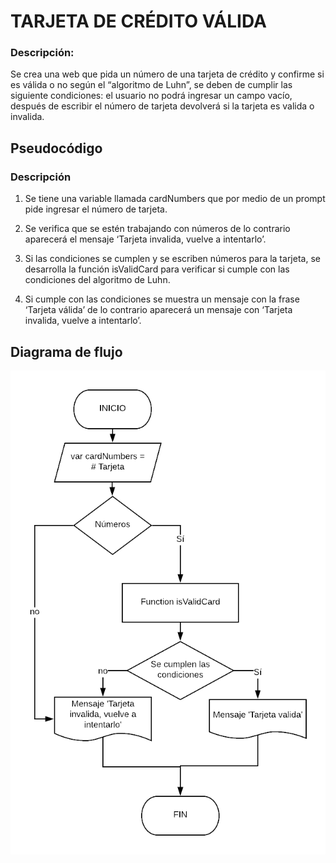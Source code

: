 # TARJETA DE CRÉDITO VÁLIDA

### Descripción:
Se crea una web que pida un número de una tarjeta de crédito y confirme si es válida o no según el “algoritmo de Luhn”, se deben de cumplir las siguiente condiciones: el usuario no podrá ingresar un campo vacío, después de escribir el número de tarjeta devolverá si la tarjeta es valida o invalida.  

## Pseudocódigo
### Descripción

1. Se tiene una variable llamada cardNumbers que por medio de un prompt pide ingresar el número de tarjeta.

2. Se verifica que se estén trabajando con números de lo contrario aparecerá el mensaje ‘Tarjeta invalida, vuelve a intentarlo’.

2. Si las condiciones se cumplen y se escriben números para la tarjeta, se desarrolla la función isValidCard para verificar si cumple con las condiciones del algoritmo de Luhn.

3.  Si cumple con las condiciones se muestra un mensaje con la frase ‘Tarjeta válida’ de lo contrario aparecerá un mensaje con ‘Tarjeta invalida, vuelve a intentarlo’.

## Diagrama de flujo

![Diagrama de flujo Tarjeta de Crédito Válida](assets/image/diagramaTarjetaDeCreditoValida.png)
